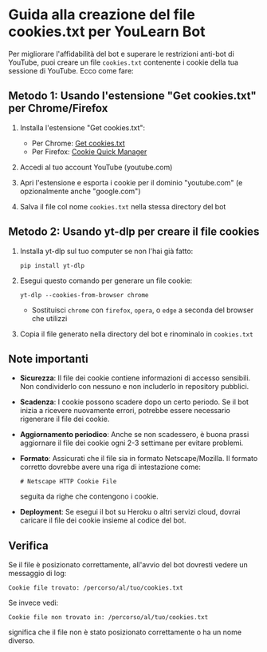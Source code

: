 # Guida alla creazione del file cookies.txt per YouLearn Bot

Per migliorare l'affidabilità del bot e superare le restrizioni anti-bot di YouTube, puoi creare un file `cookies.txt` contenente i cookie della tua sessione di YouTube. Ecco come fare:

## Metodo 1: Usando l'estensione "Get cookies.txt" per Chrome/Firefox

1. Installa l'estensione "Get cookies.txt":

   - Per Chrome: [Get cookies.txt](https://chrome.google.com/webstore/detail/get-cookiestxt/bgaddhkoddajcdgocldbbfleckgcbcid)
   - Per Firefox: [Cookie Quick Manager](https://addons.mozilla.org/it/firefox/addon/cookie-quick-manager/)

2. Accedi al tuo account YouTube (youtube.com)

3. Apri l'estensione e esporta i cookie per il dominio "youtube.com" (e opzionalmente anche "google.com")

4. Salva il file col nome `cookies.txt` nella stessa directory del bot

## Metodo 2: Usando yt-dlp per creare il file cookies

1. Installa yt-dlp sul tuo computer se non l'hai già fatto:

   ```
   pip install yt-dlp
   ```

2. Esegui questo comando per generare un file cookie:

   ```
   yt-dlp --cookies-from-browser chrome
   ```

   - Sostituisci `chrome` con `firefox`, `opera`, o `edge` a seconda del browser che utilizzi

3. Copia il file generato nella directory del bot e rinominalo in `cookies.txt`

## Note importanti

- **Sicurezza**: Il file dei cookie contiene informazioni di accesso sensibili. Non condividerlo con nessuno e non includerlo in repository pubblici.

- **Scadenza**: I cookie possono scadere dopo un certo periodo. Se il bot inizia a ricevere nuovamente errori, potrebbe essere necessario rigenerare il file dei cookie.

- **Aggiornamento periodico**: Anche se non scadessero, è buona prassi aggiornare il file dei cookie ogni 2-3 settimane per evitare problemi.

- **Formato**: Assicurati che il file sia in formato Netscape/Mozilla. Il formato corretto dovrebbe avere una riga di intestazione come:

  ```
  # Netscape HTTP Cookie File
  ```

  seguita da righe che contengono i cookie.

- **Deployment**: Se esegui il bot su Heroku o altri servizi cloud, dovrai caricare il file dei cookie insieme al codice del bot.

## Verifica

Se il file è posizionato correttamente, all'avvio del bot dovresti vedere un messaggio di log:

```
Cookie file trovato: /percorso/al/tuo/cookies.txt
```

Se invece vedi:

```
Cookie file non trovato in: /percorso/al/tuo/cookies.txt
```

significa che il file non è stato posizionato correttamente o ha un nome diverso.
